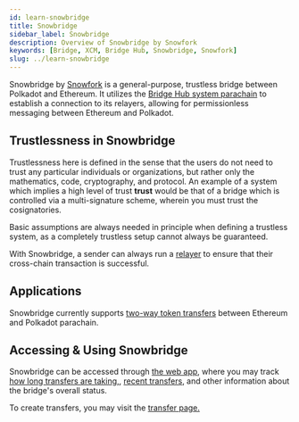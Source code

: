 ```yaml
---
id: learn-snowbridge
title: Snowbridge
sidebar_label: Snowbridge
description: Overview of Snowbridge by Snowfork
keywords: [Bridge, XCM, Bridge Hub, Snowbridge, Snowfork]
slug: ../learn-snowbridge
---
```


Snowbridge by [Snowfork](https://snowfork.com/) is a general-purpose, trustless bridge between Polkadot and Ethereum. It
utilizes the [Bridge Hub system parachain](./learn-bridge-hub.md) to establish a connection to its
relayers, allowing for permissionless messaging between Ethereum and Polkadot.

## Trustlessness in Snowbridge

Trustlessness here is defined in the sense that the users do not need to trust any particular
individuals or organizations, but rather only the mathematics, code, cryptography, and protocol. An
example of a system which implies a high level of trust **trust** would be that of a bridge which is
controlled via a multi-signature scheme, wherein you must trust the cosignatories.

Basic assumptions are always needed in principle when defining a trustless system, as a completely
trustless setup cannot always be guaranteed.

With Snowbridge, a sender can always run a
[relayer](https://docs.snowbridge.network/architecture/relayers) to ensure that their cross-chain
transaction is successful.

## Applications

Snowbridge currently supports
[two-way token transfers](https://docs.snowbridge.network/applications/token-transfers) between
Ethereum and Polkadot parachain.

## Accessing & Using Snowbridge

Snowbridge can be accessed through [the web app](https://app.snowbridge.network/), where you may
track [how long transfers are taking,](https://app.snowbridge.network/status),
[recent transfers](https://app.snowbridge.network/history), and other information about the bridge's
overall status.

To create transfers, you may visit the [transfer page.](https://app.snowbridge.network/)
